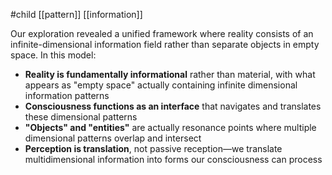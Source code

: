 #child [[pattern]] [[information]]

Our exploration revealed a unified framework where reality consists of an infinite-dimensional information field rather than separate objects in empty space. In this model:

- **Reality is fundamentally informational** rather than material, with what appears as "empty space" actually containing infinite dimensional information patterns
- **Consciousness functions as an interface** that navigates and translates these dimensional patterns
- **"Objects" and "entities"** are actually resonance points where multiple dimensional patterns overlap and intersect
- **Perception is translation**, not passive reception—we translate multidimensional information into forms our consciousness can process